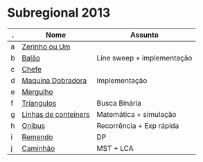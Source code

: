 Subregional 2013
================

 . | Nome | Assunto
--- | --- | ---
a |[Zerinho ou Um](https://www.urionlinejudge.com.br/judge/pt/problems/view/1467)       |
b |[Balão](https://www.urionlinejudge.com.br/judge/pt/problems/view/1468)               | Line sweep + implementação
c |[Chefe](https://www.urionlinejudge.com.br/judge/pt/problems/view/1469)               |
d |[Maquina Dobradora](https://www.urionlinejudge.com.br/judge/pt/problems/view/1470)   | Implementação
e |[Mergulho](https://www.urionlinejudge.com.br/judge/pt/problems/view/1471)            |
f |[Triangulos](https://www.urionlinejudge.com.br/judge/pt/problems/view/1472)          | Busca Binária
g |[Linhas de conteiners](https://www.urionlinejudge.com.br/judge/pt/problems/view/1473)| Matemática + simulação
h |[Onibus](https://www.urionlinejudge.com.br/judge/pt/problems/view/1474)              | Recorrência + Exp rápida
i |[Remendo](https://www.urionlinejudge.com.br/judge/pt/problems/view/1475)             | DP
j |[Caminhão](https://www.urionlinejudge.com.br/judge/pt/problems/view/1476)            | MST + LCA
